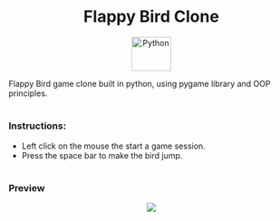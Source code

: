 <h1 align="center">Flappy Bird Clone</h1>

<p align="center" width="100%">
    <a href="#"><img align="center" src="https://user-images.githubusercontent.com/66797449/179539903-049b7468-ca94-4485-93ee-c17a70032acb.svg" title="Python" width="70" height="60"/></a>
</p>

Flappy Bird game clone built in python, using pygame library and OOP principles.

#

### Instructions:
- Left click on the mouse the start a game session.
- Press the space bar to make the bird jump.

#

### Preview
<p align="center">
  <img src="https://user-images.githubusercontent.com/66797449/153717336-3ab9e01c-f2d0-4e2c-b58b-284584d7cfd7.gif"/>
<!p>
